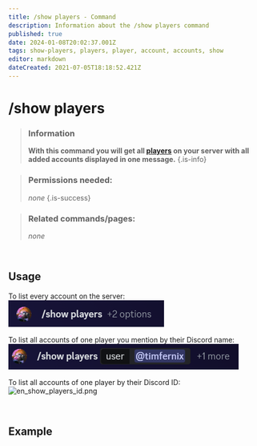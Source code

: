 ```yaml
---
title: /show players - Command
description: Information about the /show players command
published: true
date: 2024-01-08T20:02:37.001Z
tags: show-players, players, player, account, accounts, show
editor: markdown
dateCreated: 2021-07-05T18:18:52.421Z
---
```


# /show players

>### Information
>**With this command you will get all [players](/en/terms/player) on your server with all added accounts displayed in one message.**
>{.is-info}

>### Permissions needed:
>*none*
>{.is-success}

>### Related commands/pages:
>*none*

<br>

## Usage
To list every account on the server:
![en_show_players_all.png](/en_/en_show_players_all.png)
<br>

To list all accounts of one player you mention by their Discord name:
![en_show_players_user.png](/en_/en_show_players_user.png)
<br>

To list all accounts of one player by their Discord ID:
![en_show_players_id.png](/en_/en_show_players_id.png)

<br>

## Example

